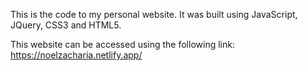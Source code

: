 This is the code to my personal website. It was built using JavaScript, JQuery, CSS3 and HTML5.

This website can be accessed using the following link: https://noelzacharia.netlify.app/